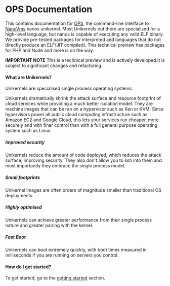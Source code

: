 # OPS Documentation
This contains documentation for [OPS](https://github.com/nanovms/ops), the
command-line interface to [NanoVms](https://nanovms.com/) nanos unikernel.
Most Unikernels out there are specialized for a high-level language, but nanos
is capable of executing any valid ELF binary. We provide pre-tested packages for
interpreted and languages that do not directly produce an ELF(JIT compiled).
This technical preview has packages for PHP and Node and more is on the way.

**IMPORTANT NOTE** This is a technical preview and is actively developed.It is subject 
to significant changes and refactoring.

#### What are Unikernels?

Unikernels are specialised single process operating systems.

Unikernels dramatically shrink the attack surface and resource footprint of cloud services while providing a much better isolation model.
They are machine images that can be ran on a hypervisor such as Xen or
KVM. Since hypervisors power all public cloud computing infrastructure such as Amazon EC2 and Google Cloud, this lets your services run cheaper, more securely and with finer control than with a full general purpose operating system such as Linux.

##### Improved security
Unikernels reduce the amount of code deployed, which reduces the attack surface, improving security. They also don't allow you to ssh into them and most importantly they embrace the single process model.

##### Small footprints
Unikernel images are often orders of magnitude smaller than traditional OS deployments.

##### Highly optimised
Unikernels can achieve greater performance from their single process
nature and greater pairing with the kernel.

##### Fast Boot
Unikernels can boot extremely quickly, with boot times measured in milliseconds if you are running on servers you control.

#### How do I get started?
To get started, go to the [getting started](getting_started.md) section.
